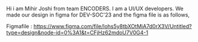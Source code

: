 Hi i am Mihir Joshi from team ENCODERS. I am a UI/UX developers. We made our design in figma for DEV-SOC'23 and the figma file is as follows,


Figmafile : https://www.figma.com/file/lohs5y8tbXOtMiA7d0rX3V/Untitled?type=design&node-id=0%3A1&t=CFjHz62mdoU7V0G4-1

